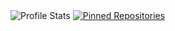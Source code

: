 <!DOCTYPE html>

<html lang='en-US'>

<body>
	<!-- https://github.com/anuraghazra/github-readme-stats -->
	<img alt="Profile Stats" src="https://github-readme-stats.vercel.app/api?username=T3Lakuna&count_private=true&show_icons=true&theme=tokyonight&include_all_commits=true" />
	<a href="https://github.com/T3Lakuna/Umbra"><img alt="Pinned Repositories" src="https://github-readme-stats.vercel.app/api/pin/?username=T3Lakuna&repo=Umbra" /></a>
</body>

</html>
